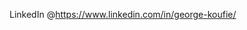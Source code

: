 LinkedIn @https://www.linkedin.com/in/george-koufie/

<!---
gkoufie224/gkoufie224 is a ✨ special ✨ repository because its `README.md` (this file) appears on your GitHub profile.
You can click the Preview link to take a look at your changes.
--->

